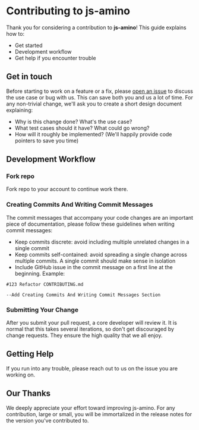 # Contributing to js-amino
Thank you for considering a contribution to **js-amino**! This guide explains how to:
* Get started
* Development workflow
* Get help if you encounter trouble


## Get in touch
Before starting to work on a feature or a fix, please [open an issue](https://github.com/cybercongress/js-amino/issues/new/choose) to discuss the use case or bug with us. This can
save both you and us a lot of time. For any non-trivial change, we'll ask you to create a short design document explaining:

* Why is this change done? What's the use case?
* What test cases should it have? What could go wrong?
* How will it roughly be implemented? (We'll happily provide code pointers to save you time)


## Development Workflow

### Fork repo
Fork repo to your account to continue work there.

### Creating Commits And Writing Commit Messages
The commit messages that accompany your code changes are an important piece of documentation, please follow these guidelines when writing commit messages:

* Keep commits discrete: avoid including multiple unrelated changes in a single commit
* Keep commits self-contained: avoid spreading a single change across multiple commits. A single commit should make sense in isolation
* Include GitHub issue in the commit message on a first line at the beginning. Example:

```
#123 Refactor CONTRIBUTING.md

--Add Creating Commits And Writing Commit Messages Section
```

### Submitting Your Change
After you submit your pull request, a core developer will review it. It is normal that this takes several
iterations, so don't get discouraged by change requests. They ensure the high quality that we all enjoy.


## Getting Help
If you run into any trouble, please reach out to us on the issue you are working on.


## Our Thanks
We deeply appreciate your effort toward improving js-amino. For any contribution, large or small, you will be immortalized
 in the release notes for the version you've contributed to.
